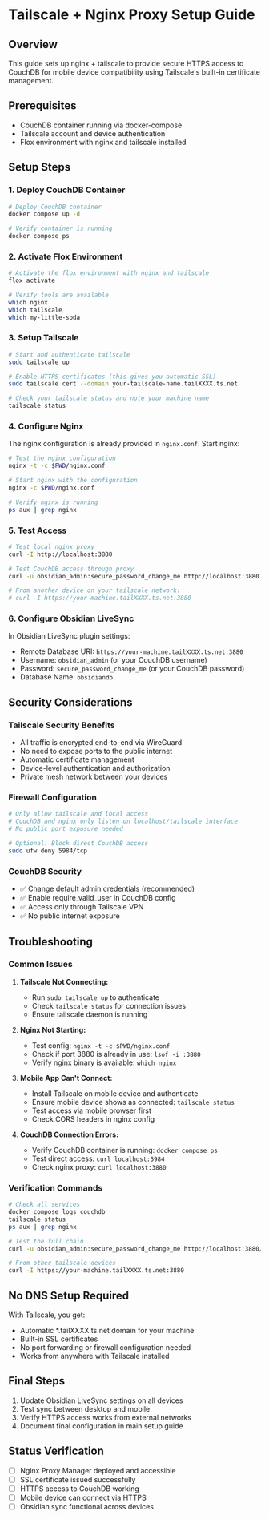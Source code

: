 # Tailscale + Nginx Proxy Setup Guide

## Overview
This guide sets up nginx + tailscale to provide secure HTTPS access to CouchDB for mobile device compatibility using Tailscale's built-in certificate management.

## Prerequisites
- CouchDB container running via docker-compose
- Tailscale account and device authentication
- Flox environment with nginx and tailscale installed

## Setup Steps

### 1. Deploy CouchDB Container
```bash
# Deploy CouchDB container
docker compose up -d

# Verify container is running
docker compose ps
```

### 2. Activate Flox Environment
```bash
# Activate the flox environment with nginx and tailscale
flox activate

# Verify tools are available
which nginx
which tailscale
which my-little-soda
```

### 3. Setup Tailscale
```bash
# Start and authenticate tailscale
sudo tailscale up

# Enable HTTPS certificates (this gives you automatic SSL)
sudo tailscale cert --domain your-tailscale-name.tailXXXX.ts.net

# Check your tailscale status and note your machine name
tailscale status
```

### 4. Configure Nginx
The nginx configuration is already provided in `nginx.conf`. Start nginx:

```bash
# Test the nginx configuration
nginx -t -c $PWD/nginx.conf

# Start nginx with the configuration
nginx -c $PWD/nginx.conf

# Verify nginx is running
ps aux | grep nginx
```

### 5. Test Access
```bash
# Test local nginx proxy
curl -I http://localhost:3880

# Test CouchDB access through proxy
curl -u obsidian_admin:secure_password_change_me http://localhost:3880

# From another device on your tailscale network:
# curl -I https://your-machine.tailXXXX.ts.net:3880
```

### 6. Configure Obsidian LiveSync
In Obsidian LiveSync plugin settings:
- Remote Database URI: `https://your-machine.tailXXXX.ts.net:3880`
- Username: `obsidian_admin` (or your CouchDB username)  
- Password: `secure_password_change_me` (or your CouchDB password)
- Database Name: `obsidiandb`

## Security Considerations

### Tailscale Security Benefits
- All traffic is encrypted end-to-end via WireGuard
- No need to expose ports to the public internet
- Automatic certificate management
- Device-level authentication and authorization
- Private mesh network between your devices

### Firewall Configuration
```bash
# Only allow tailscale and local access
# CouchDB and nginx only listen on localhost/tailscale interface
# No public port exposure needed

# Optional: Block direct CouchDB access
sudo ufw deny 5984/tcp
```

### CouchDB Security
- ✅ Change default admin credentials (recommended)
- ✅ Enable require_valid_user in CouchDB config
- ✅ Access only through Tailscale VPN
- ✅ No public internet exposure

## Troubleshooting

### Common Issues
1. **Tailscale Not Connecting:**
   - Run `sudo tailscale up` to authenticate
   - Check `tailscale status` for connection issues
   - Ensure tailscale daemon is running

2. **Nginx Not Starting:**
   - Test config: `nginx -t -c $PWD/nginx.conf`
   - Check if port 3880 is already in use: `lsof -i :3880`
   - Verify nginx binary is available: `which nginx`

3. **Mobile App Can't Connect:**
   - Install Tailscale on mobile device and authenticate
   - Ensure mobile device shows as connected: `tailscale status`
   - Test access via mobile browser first
   - Check CORS headers in nginx config

4. **CouchDB Connection Errors:**
   - Verify CouchDB container is running: `docker compose ps`
   - Test direct access: `curl localhost:5984`
   - Check nginx proxy: `curl localhost:3880`

### Verification Commands
```bash
# Check all services
docker compose logs couchdb
tailscale status
ps aux | grep nginx

# Test the full chain
curl -u obsidian_admin:secure_password_change_me http://localhost:3880/_all_dbs

# From other tailscale devices
curl -I https://your-machine.tailXXXX.ts.net:3880
```

## No DNS Setup Required
With Tailscale, you get:
- Automatic *.tailXXXX.ts.net domain for your machine
- Built-in SSL certificates
- No port forwarding or firewall configuration needed
- Works from anywhere with Tailscale installed

## Final Steps
1. Update Obsidian LiveSync settings on all devices
2. Test sync between desktop and mobile
3. Verify HTTPS access works from external networks
4. Document final configuration in main setup guide

## Status Verification
- [ ] Nginx Proxy Manager deployed and accessible
- [ ] SSL certificate issued successfully
- [ ] HTTPS access to CouchDB working
- [ ] Mobile device can connect via HTTPS
- [ ] Obsidian sync functional across devices